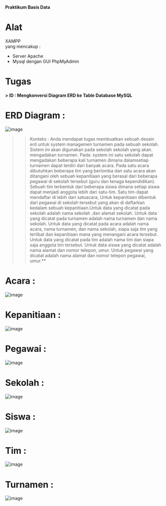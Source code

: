 **Praktikum Basis Data**

# Alat
XAMPP<br>
yang mencakup :<br>
- Server Apache
-  Mysql dengan GUI PhpMyAdmin

# Tugas

**> ID : Mengkonversi Diagram ERD ke Table Database MySQL**

# ERD Diagram :

![image](https://github.com/AchmadAnnasAwwabin/Learn-My-SQL/assets/160121014/ab74ba2b-9892-4810-9381-c65fa37bb34a)

>> Konteks : Anda mendapat tugas membuatkan sebuah desain erd untuk system managemen turnamen pada sebuah sekolah. Sistem ini akan digunakan pada sekolah sekolah yang akan. mengadakan turnamen. Pada: system ini satu sekolah dapat mengadakan beberapa kali turnamen dimana dalamsetiap turnamen dapat terdiri dari banyak acara.
Pada satu acara dibutuhkan beberapa tim yang berlomba dan  satu acara akan ditangani oleh sebuah kepanitiaan yang berasal dari beberapa pegawai di sekolah tersebut (guru dan tenaga kependidikan). Sebuah tim terbentuk dari beberapa siswa dimana setiap siswa dapat menjadi anggota lebih dari satu-tim. Satu tim-dapat mendaftar di lebih dari satuacara, Untuk kepanitiaan dibentuk dari pegawai di sekolah tersebut yang akan di daftarkan kedalam sebuah kepanitiaan.Untuk data yang dicatat pada sekolah adalah nama sekolah .dan alamat sekolah. Untuk data yang dicatat pada turnamen adalah nama turnamen dan nama sekolah. Untuk data yang dicatat pada acara adalah nama acara, nama turnamen, dan nama sekolah, siapa saja tim yang terlibat dan kepanitiaan mana yang menangani acara tersebut. Untuk data yang dicatat pada tim adalah nama tim dan siapa saja anggota tim tersebut. Untuk data siswa yang dicatat adalah nama alamat dan nomor telepon, umur. Untuk pegawai yang dicatat adalah nama alamat dan nomor telepon pegawai, umur.**

# Acara :

![image](https://github.com/AchmadAnnasAwwabin/Learn-My-SQL/assets/160121014/01edce36-ecee-4164-a6b1-3133ff3c8877)


# Kepanitiaan  :

![image](https://github.com/AchmadAnnasAwwabin/Learn-My-SQL/assets/160121014/8a1b00a0-7b36-4238-9dc9-44cb05bc1f27)


# Pegawai :

![image](https://github.com/AchmadAnnasAwwabin/Learn-My-SQL/assets/160121014/e2510bcd-c4ce-427f-a256-1d4671bfaea9)


# Sekolah  :

![image](https://github.com/AchmadAnnasAwwabin/Learn-My-SQL/assets/160121014/73d72d99-18ed-4b04-94c5-1282dc8647e2)


# Siswa  :

![image](https://github.com/AchmadAnnasAwwabin/Learn-My-SQL/assets/160121014/5a41e324-25db-482a-82c6-dd2f7b9c72f5)


# Tim :

![image](https://github.com/AchmadAnnasAwwabin/Learn-My-SQL/assets/160121014/4ad3b3eb-be22-4736-9e49-a790b337ab7b)


# Turnamen :

![image](https://github.com/AchmadAnnasAwwabin/Learn-My-SQL/assets/160121014/3ff78b74-650a-4095-ad34-019c178b4e6a)
